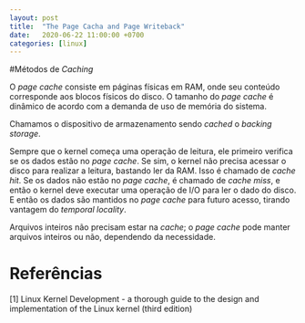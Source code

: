 ```yaml
---
layout: post
title:  "The Page Cacha and Page Writeback"
date:   2020-06-22 11:00:00 +0700
categories: [linux]
---
```


#Métodos de _Caching_

O _page cache_ consiste em páginas físicas em RAM, onde seu conteúdo corresponde aos
blocos físicos do disco. O tamanho do _page cache_ é dinâmico de acordo com a demanda
de uso de memória do sistema.

Chamamos o dispositivo de armazenamento sendo _cached_ o _backing storage_.

Sempre que o kernel começa uma operação de leitura, ele primeiro verifica se os dados
estão no _page cache_. Se sim, o kernel não precisa acessar o disco para realizar a
leitura, bastando ler da RAM. Isso é chamado de _cache hit_. Se os dados não estão
no _page cache_, é chamado de _cache miss_, e então o kernel deve executar uma operação
de I/O para ler o dado do disco. E então os dados são mantidos no _page cache_ para futuro
acesso, tirando vantagem do _temporal locality_.

Arquivos inteiros não precisam estar na _cache_; o _page cache_ pode manter arquivos
inteiros ou não, dependendo da necessidade.

# Referências

[1] Linux Kernel Development - a thorough guide to the design and implementation
of the Linux kernel  (third edition)
